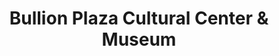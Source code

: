 ---
layout: repo
title: "Bullion Plaza Cultural Center & Museum"
id: 13179
permalink: repos/13179/
---